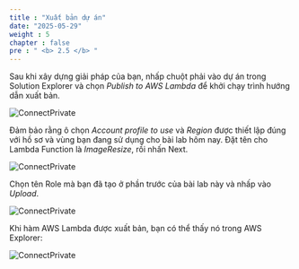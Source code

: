 ```yaml
---
title : "Xuất bản dự án"
date: "2025-05-29"
weight : 5
chapter : false
pre : " <b> 2.5 </b> "
---
```



Sau khi xây dựng giải pháp của bạn, nhấp chuột phải vào dự án trong Solution Explorer và chọn *Publish to AWS Lambda* để khởi chạy trình hướng dẫn xuất bản.

![ConnectPrivate](../../../images/2-Severless-compute/2.13.png)

Đảm bảo rằng ô chọn *Account profile to use* và *Region* được thiết lập đúng với hồ sơ và vùng bạn đang sử dụng cho bài lab hôm nay. Đặt tên cho Lambda Function là *ImageResize*, rồi nhấn Next.

![ConnectPrivate](../../../images/2-Severless-compute/2.14.png) 

Chọn tên Role mà bạn đã tạo ở phần trước của bài lab này và nhấp vào *Upload*.

![ConnectPrivate](../../../images/2-Severless-compute/2.15.png)

Khi hàm AWS Lambda được xuất bản, bạn có thể thấy nó trong AWS Explorer:

![ConnectPrivate](../../../images/2-Severless-compute/2.16.png)